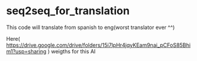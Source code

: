 # seq2seq_for_translation


This code will translate from spanish to eng(worst translator ever ^^)


Here( https://drive.google.com/drive/folders/15i7lpHr4jqyKEam9nai_pCFoS85Bhim1?usp=sharing ) weigths for this AI
